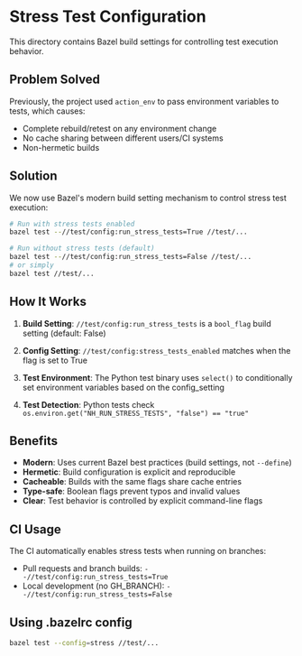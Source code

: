 # Stress Test Configuration

This directory contains Bazel build settings for controlling test execution behavior.

## Problem Solved

Previously, the project used `action_env` to pass environment variables to tests, which causes:
- Complete rebuild/retest on any environment change
- No cache sharing between different users/CI systems
- Non-hermetic builds

## Solution

We now use Bazel's modern build setting mechanism to control stress test execution:

```bash
# Run with stress tests enabled
bazel test --//test/config:run_stress_tests=True //test/...

# Run without stress tests (default)
bazel test --//test/config:run_stress_tests=False //test/...
# or simply
bazel test //test/...
```

## How It Works

1. **Build Setting**: `//test/config:run_stress_tests` is a `bool_flag` build setting (default: False)

2. **Config Setting**: `//test/config:stress_tests_enabled` matches when the flag is set to True

3. **Test Environment**: The Python test binary uses `select()` to conditionally set environment variables based on the config_setting

4. **Test Detection**: Python tests check `os.environ.get("NH_RUN_STRESS_TESTS", "false") == "true"`

## Benefits

- **Modern**: Uses current Bazel best practices (build settings, not `--define`)
- **Hermetic**: Build configuration is explicit and reproducible
- **Cacheable**: Builds with the same flags share cache entries
- **Type-safe**: Boolean flags prevent typos and invalid values
- **Clear**: Test behavior is controlled by explicit command-line flags

## CI Usage

The CI automatically enables stress tests when running on branches:
- Pull requests and branch builds: `--//test/config:run_stress_tests=True`
- Local development (no GH_BRANCH): `--//test/config:run_stress_tests=False`

## Using .bazelrc config

```bash
bazel test --config=stress //test/...
```
